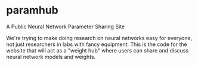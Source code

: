 # paramhub
A Public Neural Network Parameter Sharing Site

We're trying to make doing research on neural networks easy for everyone, not just researchers in labs with fancy equipment. This is the code for the website that will act as a "weight hub" where users can share and discuss neural network models and weights.
